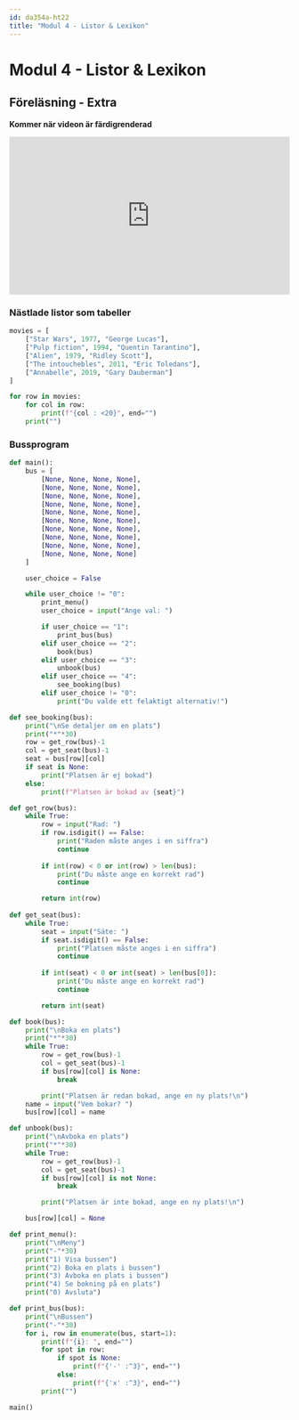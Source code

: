 ```yaml
---
id: da354a-ht22
title: "Modul 4 - Listor & Lexikon"
---
```


# Modul 4 - Listor & Lexikon

## Föreläsning - Extra

**Kommer när videon är färdigrenderad**

<div class="video-frame">
<div style="left: 0; width: 100%; height: 0; position: relative; padding-bottom: 56.25%;"><iframe src="https://www.youtube.com/embed/fTdLe3XKbQw?rel=0" style="top: 0; left: 0; width: 100%; height: 100%; position: absolute; border: 0;" allowfullscreen scrolling="no" allow="accelerometer; clipboard-write; encrypted-media; gyroscope; picture-in-picture;"></iframe></div>
</div>

### Nästlade listor som tabeller

```python
movies = [
    ["Star Wars", 1977, "George Lucas"],
    ["Pulp fiction", 1994, "Quentin Tarantino"],
    ["Alien", 1979, "Ridley Scott"],
    ["The intouchebles", 2011, "Eric Toledans"],
    ["Annabelle", 2019, "Gary Dauberman"]
]

for row in movies:
    for col in row:
        print(f"{col : <20}", end="")
    print("")

```

### Bussprogram

```python
def main():
    bus = [
        [None, None, None, None],
        [None, None, None, None],
        [None, None, None, None],
        [None, None, None, None],
        [None, None, None, None],
        [None, None, None, None],
        [None, None, None, None],
        [None, None, None, None],
        [None, None, None, None],
        [None, None, None, None]
    ]

    user_choice = False

    while user_choice != "0":
        print_menu()
        user_choice = input("Ange val: ")

        if user_choice == "1":
            print_bus(bus)
        elif user_choice == "2":
            book(bus)
        elif user_choice == "3":
            unbook(bus)
        elif user_choice == "4":
            see_booking(bus)
        elif user_choice != "0":
            print("Du valde ett felaktigt alternativ!")

def see_booking(bus):
    print("\nSe detaljer om en plats")
    print("*"*30)
    row = get_row(bus)-1
    col = get_seat(bus)-1
    seat = bus[row][col]
    if seat is None:
        print("Platsen är ej bokad")
    else:
        print(f"Platsen är bokad av {seat}")

def get_row(bus):
    while True:
        row = input("Rad: ")
        if row.isdigit() == False:
            print("Raden måste anges i en siffra")
            continue
        
        if int(row) < 0 or int(row) > len(bus):
            print("Du måste ange en korrekt rad")
            continue

        return int(row)
    
def get_seat(bus):
    while True:
        seat = input("Säte: ")
        if seat.isdigit() == False:
            print("Platsen måste anges i en siffra")
            continue
        
        if int(seat) < 0 or int(seat) > len(bus[0]):
            print("Du måste ange en korrekt rad")
            continue

        return int(seat)

def book(bus):
    print("\nBoka en plats")
    print("*"*30)
    while True:
        row = get_row(bus)-1
        col = get_seat(bus)-1
        if bus[row][col] is None:
            break

        print("Platsen är redan bokad, ange en ny plats!\n")
    name = input("Vem bokar? ")
    bus[row][col] = name

def unbook(bus):
    print("\nAvboka en plats")
    print("*"*30)
    while True:
        row = get_row(bus)-1
        col = get_seat(bus)-1
        if bus[row][col] is not None:
            break

        print("Platsen är inte bokad, ange en ny plats!\n")

    bus[row][col] = None

def print_menu():
    print("\nMeny")
    print("-"*30)
    print("1) Visa bussen")
    print("2) Boka en plats i bussen")
    print("3) Avboka en plats i bussen")
    print("4) Se bokning på en plats")
    print("0) Avsluta")

def print_bus(bus):
    print("\nBussen")
    print("-"*30)
    for i, row in enumerate(bus, start=1):
        print(f"{i}: ", end="")
        for spot in row:
            if spot is None:
                print(f"{'-' :^3}", end="")
            else:
                print(f"{'x' :^3}", end="")
        print("")

main()
```